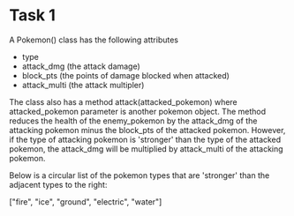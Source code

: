 # Task 1
A Pokemon() class has the following attributes
- type
- attack_dmg (the attack damage)
- block_pts (the points of damage blocked when attacked)
- attack_multi (the attack multipler)

The class also has a method attack(attacked_pokemon) where attacked_pokemon parameter is another pokemon object. 
The method reduces the health of the enemy_pokemon by the attack_dmg of the attacking pokemon minus the block_pts of the attacked pokemon.
However, if the type of attacking pokemon is 'stronger' than the type of the attacked pokemon, the attack_dmg will be multiplied by attack_multi of the attacking pokemon.

Below is a circular list of the pokemon types that are 'stronger' than the adjacent types to the right: 

["fire", "ice", "ground", "electric", "water"]
